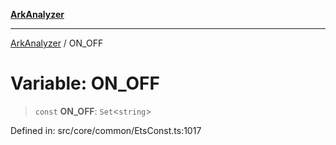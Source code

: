 [**ArkAnalyzer**](../README.md)

***

[ArkAnalyzer](../globals.md) / ON\_OFF

# Variable: ON\_OFF

> `const` **ON\_OFF**: `Set`\<`string`\>

Defined in: src/core/common/EtsConst.ts:1017
